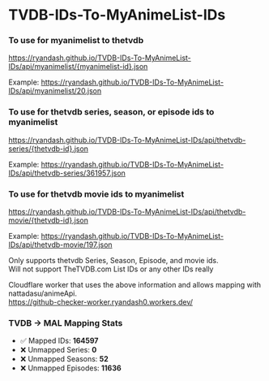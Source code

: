 # TVDB-IDs-To-MyAnimeList-IDs

### To use for myanimelist to thetvdb
https://ryandash.github.io/TVDB-IDs-To-MyAnimeList-IDs/api/myanimelist/{myanimelist-id}.json

Example: https://ryandash.github.io/TVDB-IDs-To-MyAnimeList-IDs/api/myanimelist/20.json

### To use for thetvdb series, season, or episode ids to myanimelist
https://ryandash.github.io/TVDB-IDs-To-MyAnimeList-IDs/api/thetvdb-series/{thetvdb-id}.json

Example: https://ryandash.github.io/TVDB-IDs-To-MyAnimeList-IDs/api/thetvdb-series/361957.json

### To use for thetvdb movie ids to myanimelist
https://ryandash.github.io/TVDB-IDs-To-MyAnimeList-IDs/api/thetvdb-movie/{thetvdb-id}.json

Example: https://ryandash.github.io/TVDB-IDs-To-MyAnimeList-IDs/api/thetvdb-movie/197.json

Only supports thetvdb Series, Season, Episode, and movie ids.\
Will not support TheTVDB.com List IDs or any other IDs really

Cloudflare worker that uses the above information and allows mapping with nattadasu/animeApi. \
https://github-checker-worker.ryandash0.workers.dev/

<!---counts-start--->
### TVDB → MAL Mapping Stats

- ✅ Mapped IDs: **164597**
- ❌ Unmapped Series: **0**
- ❌ Unmapped Seasons: **52**
- ❌ Unmapped Episodes: **11636**
<!---counts-end--->
